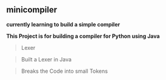 ## minicompiler
**currently learning to build a simple compiler** 

**This Project is for building a compiler for Python using Java**

> Lexer

> Built a Lexer in Java 

> Breaks the Code into small Tokens
